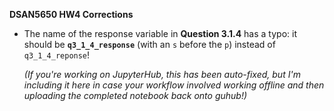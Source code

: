 **DSAN5650 HW4 Corrections**

* The name of the response variable in **Question 3.1.4** has a typo: it should be **`q3_1_4_response`** (with an `s` before the `p`) instead of `q3_1_4_reponse`!

  *(If you're working on JupyterHub, this has been auto-fixed, but I'm including it here in case your workflow involved working offline and then uploading the completed notebook back onto guhub!)*
